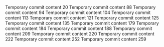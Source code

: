 Temporary commit content 20
Temporary commit content 88
Temporary commit content 94
Temporary commit content 104
Temporary commit content 113
Temporary commit content 121
Temporary commit content 125
Temporary commit content 135
Temporary commit content 179
Temporary commit content 184
Temporary commit content 188
Temporary commit content 209
Temporary commit content 220
Temporary commit content 222
Temporary commit content 252
Temporary commit content 259
